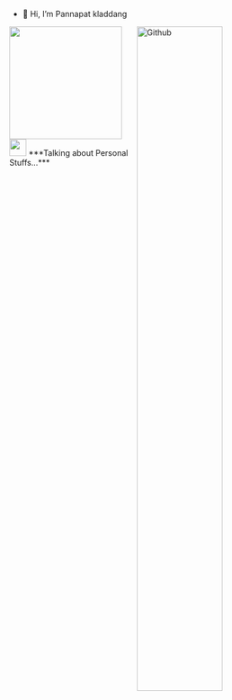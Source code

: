 - 👋 Hi, I’m Pannapat kladdang
 
<img width="55%" align="right" alt="Github" src="https://raw.githubusercontent.com/onimur/.github/master/.resources/git-header.svg" />
<img src="https://github.com/thompsonemerson/thompsonemerson/raw/master/cover-thompson.png" height="200"/>
<img src="https://media.giphy.com/media/ObNTw8Uzwy6KQ/giphy.gif" width="30px">&nbsp;***Talking about Personal Stuffs...***


<!---
Pannapatkladdang/Pannapatkladdang is a ✨ special ✨ repository because its `README.md` (this file) appears on your GitHub profile.
You can click the Preview link to take a look at your changes.
--->
